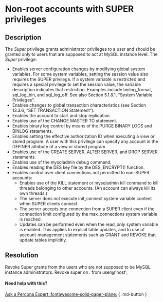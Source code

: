 # Non-root accounts with SUPER privileges

## Description
The _Super_ privilege grants administrator privileges to a user and should be granted only to users that are supposed to act at MySQL instance level. 
The _Super_ privilege:
- Enables server configuration changes by modifying global system variables. For some system variables, setting the session value also requires the SUPER privilege. If a system variable is restricted and requires a special privilege to set the session value, the variable description indicates that restriction. Examples include binlog_format, sql_log_bin, and sql_log_off. See also Section 5.1.8.1, “System Variable Privileges”.
- Enables changes to global transaction characteristics (see Section 13.3.6, “SET TRANSACTION Statement”). 
- Enables the account to start and stop replication.
- Enables use of the CHANGE MASTER TO statement.
- Enables binary log control by means of the PURGE BINARY LOGS and BINLOG statements.
- Enables setting the effective authorization ID when executing a view or stored program. A user with this privilege can specify any account in the DEFINER attribute of a view or stored program.
- Enables use of the CREATE SERVER, ALTER SERVER, and DROP SERVER statements.
- Enables use of the mysqladmin debug command.
- Enables reading the DES key file by the DES_ENCRYPT() function.
- Enables control over client connections not permitted to non-SUPER accounts:
	- Enables use of the KILL statement or mysqladmin kill command to kill threads belonging to other accounts. (An account can always kill its own threads.)
	- The server does not execute init_connect system variable content when SUPER clients connect.
	- The server accepts one connection from a SUPER client even if the connection limit configured by the max_connections system variable is reached.
	- Updates can be performed even when the read_only system variable is enabled. This applies to explicit table updates, and to use of account-management statements such as GRANT and REVOKE that update tables implicitly.



## Resolution
Revoke Super grants from the users who are not supposed to be MySQL instance administrators. 
Revoke super on *.* from user@'host';

#### Need help with this?

[Ask a Percona Expert :fontawesome-solid-paper-plane:](https://www.percona.com/about-percona/contact) { .md-button }